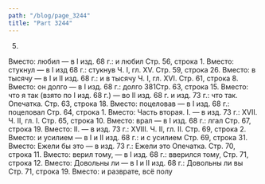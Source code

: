 ```yaml
---
path: "/blog/page_3244"
title: "Part 3244"
---
```


5.
Вместо: любил — в I изд. 68 г.: и любил
Стр. 56, строка 1.
Вместо: стукнул — в I изд 68 г.: стукнув
Ч. I, гл. XV.
Стр. 59, строка 26.
Вместо: в тысячу — в I и II изд. 68 г.: и в тысячу
Ч. I, гл. XVI.
Стр. 61, строка 8.
Вместо: он долго — в I изд. 68 г.: долго
381Стр. 63, строка 15.
Вместо: что я так (взято по I изд. 68 г.) — во II изд. 68 г. и изд. 73 г.: что так. Опечатка.
Стр. 63, строка 18.
Вместо: поцеловав — в I изд. 68 г.: поцеловал
Стр. 64, строка 1.
Вместо: Часть вторая. I. — в изд. 73 г.: XVII.
Ч. II, гл. I.
Стр. 65, строка 10.
Вместо: врал — в I изд. 68 г.: лгал
Стр. 67, строка 19.
Вместо: II. — в изд. 73 г.: XVIII.
Ч. II, гл. II.
Стр. 69, строка 2.
Вместо: и усилием — в I и II изд. 68 г.: и с усилием
Стр. 69, строка 31.
Вместо: Ежели бы это — в изд. 73 г.: Ежели это Опечатка.
Стр. 70, строка 11.
Вместо: верил тому, — в I изд. 68 г.: вверился тому,
Стр. 71, строка 12.
Вместо: Довольны ли — в I и II изд. 68 г.: Довольны ли вы
Стр. 71, строка 19.
Вместо: и разврате, всё полу
